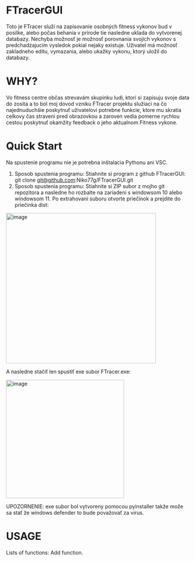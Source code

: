 # FTracerGUI
Toto je FTracer služí na zapisovanie osobných fitness vykonov bud v posilke, alebo počas behania v prírode tie nasledne uklada do vytvorenej databazy. Nechyba možnosť  je možnosť porovnania svojích vykonov s predchadzajucim vysledok pokial nejaky existuje. Uživatel má možnosť zakladneho editu, vymazania, alebo ukažky vykonu, ktorý uložil do databazy. 
# WHY?
Vo fitness centre občas strevavám skupinku ludi, ktori si zapisuju svoje data do zosita a to bol moj dovod vzniku FTracer projektu služiaci na čo najednuduchšie poskytnuť uživatelovi potrebne funkcie, ktore mu skratia celkovy čas straveni pred obrazovkou a zaroven vedia pomerne rychlou cestou poskytnuť okamžity feedback o jeho aktualnom Fitness vykone. 
# Quick Start
Na spustenie programu nie je potrebna inštalacia Pythonu ani VSC. 
1. Sposob spustenia programu:
Stiahnite si program z github FTracerGUI: git clone git@github.com:Niko77g/FTracerGUI.git
2. Sposob spustenia programu:
Stiahnite si ZIP subor z mojho git repozitora a nasledne ho rozbalte na zariadeni s windowsom 10 alebo windowsom 11.
Po extrahovani suboru otvorte priečinok a prejdite do priečinka dist:
<img width="410" alt="image" src="https://github.com/Niko77g/FTracerGUI/assets/94113127/8224c4ba-b54a-4eee-a77f-138644d64bbb">

A nasledne stačiť len spustiť exe subor FTracer.exe:

<img width="323" alt="image" src="https://github.com/Niko77g/FTracerGUI/assets/94113127/b0d24311-06bf-4fa3-94b3-5926eabb9a78">

UPOZORNENIE: exe subor bol vytvoreny pomocou pyinstaller takže može sa stať že windows defender to bude považovať za virus.
# USAGE
Lists of functions: 
Add function. <br> 


